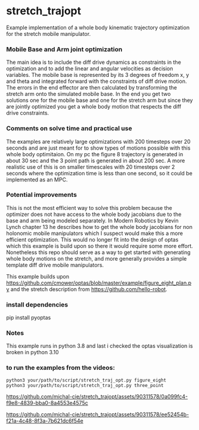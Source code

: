 # stretch_trajopt
Example implementation of a whole body kinematic trajectory optimization for the stretch mobile manipulator.

### Mobile Base and Arm joint optimization
The main idea is to include the diff drive dynamics as constraints in the optimization and to add the linear and angular velocities as decision variables. The mobile base is represented by its 3 degrees of freedom x, y and theta and integrated forward with the constraints of diff drive motion. The errors in the end effector are then calculated by transforming the stretch arm onto the simulated mobile base. In the end you get two solutions one for the mobile base and one for the stretch arm but since they are jointly optimized you get a whole body motion that respects the diff drive constraints.

### Comments on solve time and practical use
The examples are relatively large optimizations with 200 timesteps over 20 seconds and are just meant for to show types of motions possible with this whole body optimitaion. On my pc the figure 8 trajectory is generated in about 30 sec and the 3 point path is generated in about 200 sec. A more realistic use of this is on smaller timescales with 20 timesteps over 2 seconds where the optimization time is less than one second, so it could be implemented as an MPC.

### Potential improvements
This is not the most efficient way to solve this problem because the optimizer does not have access to the whole body jacobians due to the base and arm being modeled separately. In Modern Robotics by Kevin Lynch chapter 13 he describes how to get the whole body jacobians for non holonomic mobile manipulators which I suspect would make this a more efficient optimization. This would no longer fit into the design of optas which this example is build upon so there it would require some more effort. Nonetheless this repo should serve as a way to get started with generating whole body motions on the stretch, and more generally provides a simple template diff drive mobile manipulators.

This example builds upon https://github.com/cmower/optas/blob/master/example/figure_eight_plan.py and the stretch description from https://github.com/hello-robot.
### install dependencies
pip install pyoptas
### Notes
This example runs in python 3.8 and last i checked the optas visualization is broken in python 3.10
### to run the examples from the videos:
```python3 your/path/to/script/stretch_traj_opt.py figure_eight```  
```python3 your/path/to/script/stretch_traj_opt.py three_point```

https://github.com/michal-cie/stretch_trajopt/assets/90311578/0a099fc4-f9e8-4839-bba0-8a4553e4575c

https://github.com/michal-cie/stretch_trajopt/assets/90311578/ee52454b-f21a-4c48-8f3a-7b621dc6f54e
